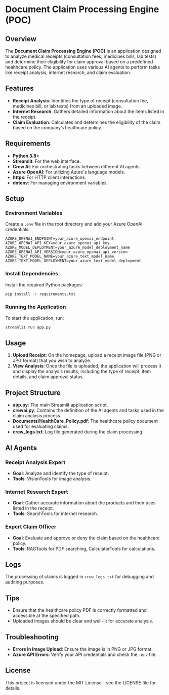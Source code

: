 # Document Claim Processing Engine (POC)

## Overview

The **Document Claim Processing Engine (POC)** is an application designed to analyze medical receipts (consultation fees, medicines bills, lab tests) and determine their eligibility for claim approval based on a predefined healthcare policy. The application uses various AI agents to perform tasks like receipt analysis, internet research, and claim evaluation.

## Features

- **Receipt Analysis**: Identifies the type of receipt (consultation fee, medicines bill, or lab tests) from an uploaded image.
- **Internet Research**: Gathers detailed information about the items listed in the receipt.
- **Claim Evaluation**: Calculates and determines the eligibility of the claim based on the company’s healthcare policy.

## Requirements

- **Python 3.8+**
- **Streamlit**: For the web interface.
- **Crew AI**: For orchestrating tasks between different AI agents.
- **Azure OpenAI**: For utilizing Azure's language models.
- **httpx**: For HTTP client interactions.
- **dotenv**: For managing environment variables.

## Setup

### Environment Variables

Create a `.env` file in the root directory and add your Azure OpenAI credentials:

```
AZURE_OPENAI_ENDPOINT=your_azure_openai_endpoint
AZURE_OPENAI_API_KEY=your_azure_openai_api_key
AZURE_MODEL_DEPLOYMENT=your_azure_model_deployment_name
AZURE_OPENAI_API_VERSION=your_azure_openai_api_version
AZURE_TEXT_MODEL_NAME=your_azure_text_model_name
AZURE_TEXT_MODEL_DEPLOYMENT=your_azure_text_model_deployment
```

### Install Dependencies

Install the required Python packages:

```bash
pip install -r requirements.txt
```

### Running the Application

To start the application, run:

```bash
streamlit run app.py
```

## Usage

1. **Upload Receipt**: On the homepage, upload a receipt image file (PNG or JPG format) that you wish to analyze.
2. **View Analysis**: Once the file is uploaded, the application will process it and display the analysis results, including the type of receipt, item details, and claim approval status.

## Project Structure

- **app.py**: The main Streamlit application script.
- **crewai.py**: Contains the definition of the AI agents and tasks used in the claim analysis process.
- **Documents/HealthCare_Policy.pdf**: The healthcare policy document used for evaluating claims.
- **crew_logs.txt**: Log file generated during the claim processing.

## AI Agents

### Receipt Analysis Expert

- **Goal**: Analyze and identify the type of receipt.
- **Tools**: VisionTools for image analysis.

### Internet Research Expert

- **Goal**: Gather accurate information about the products and their uses listed in the receipt.
- **Tools**: SearchTools for internet research.

### Expert Claim Officer

- **Goal**: Evaluate and approve or deny the claim based on the healthcare policy.
- **Tools**: RAGTools for PDF searching, CalculatorTools for calculations.

## Logs

The processing of claims is logged in `crew_logs.txt` for debugging and auditing purposes.

## Tips

- Ensure that the healthcare policy PDF is correctly formatted and accessible at the specified path.
- Uploaded images should be clear and well-lit for accurate analysis.

## Troubleshooting

- **Errors in Image Upload**: Ensure the image is in PNG or JPG format.
- **Azure API Errors**: Verify your API credentials and check the `.env` file.

## License

This project is licensed under the MIT License - see the LICENSE file for details.